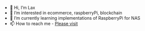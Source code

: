 - 👋 Hi, I’m Lax
- 👀 I’m interested in ecommerce, raspberryPi, blockchain
- 🌱 I’m currently learning implementations of RaspberryPi for NAS
- 📫 How to reach me  - [Please visit](https://laxman-k.github.io/)

<!---
laxman-k/laxman-k is a ✨ special ✨ repository because its `README.md` (this file) appears on your GitHub profile.
You can click the Preview link to take a look at your changes.
--->
